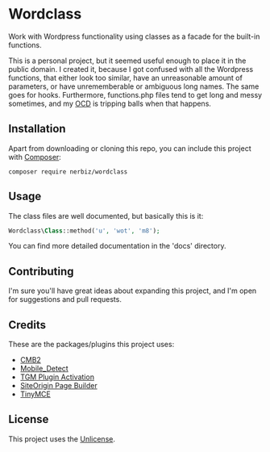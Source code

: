# Wordclass
Work with Wordpress functionality using classes as a facade for the built-in functions.

This is a personal project, but it seemed useful enough to place it in the public domain. I created it, because I got confused with all the Wordpress functions, that either look too similar, have an unreasonable amount of parameters, or have unrememberable or ambiguous long names. The same goes for hooks. Furthermore, functions.php files tend to get long and messy sometimes, and my [OCD](https://en.wikipedia.org/wiki/Obsessive%E2%80%93compulsive_disorder) is tripping balls when that happens.

## Installation
Apart from downloading or cloning this repo, you can include this project with [Composer](https://getcomposer.org/):
```
composer require nerbiz/wordclass
```

## Usage
The class files are well documented, but basically this is it:
```php
Wordclass\Class::method('u', 'wot', 'm8');
```
You can find more detailed documentation in the 'docs' directory.

## Contributing
I'm sure you'll have great ideas about expanding this project, and I'm open for suggestions and pull requests.

## Credits
These are the packages/plugins this project uses:
* [CMB2](https://github.com/cmb2/cmb2)
* [Mobile_Detect](https://github.com/serbanghita/Mobile-Detect)
* [TGM Plugin Activation](https://github.com/tgmpa/tgm-plugin-activation)
* [SiteOrigin Page Builder](https://wordpress.org/plugins/siteorigin-panels/)
* [TinyMCE](https://github.com/tinymce/tinymce)

## License
This project uses the [Unlicense](http://unlicense.org/).
